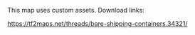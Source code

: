 This map uses custom assets. Download links:

https://tf2maps.net/threads/bare-shipping-containers.34321/
